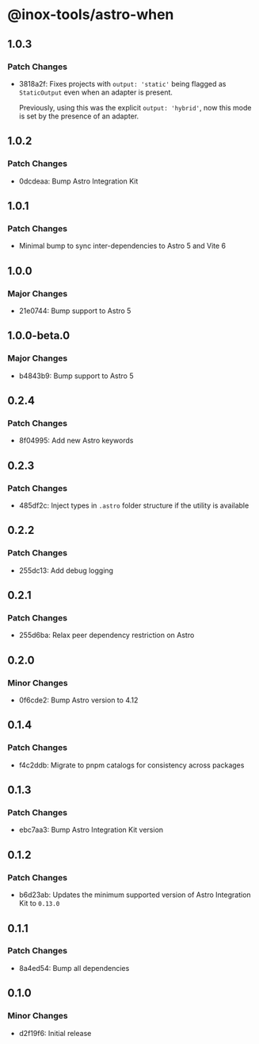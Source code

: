 # @inox-tools/astro-when

## 1.0.3

### Patch Changes

- 3818a2f: Fixes projects with `output: 'static'` being flagged as `StaticOutput` even when an adapter is present.

  Previously, using this was the explicit `output: 'hybrid'`, now this mode is set by the presence of an adapter.

## 1.0.2

### Patch Changes

- 0dcdeaa: Bump Astro Integration Kit

## 1.0.1

### Patch Changes

- Minimal bump to sync inter-dependencies to Astro 5 and Vite 6

## 1.0.0

### Major Changes

- 21e0744: Bump support to Astro 5

## 1.0.0-beta.0

### Major Changes

- b4843b9: Bump support to Astro 5

## 0.2.4

### Patch Changes

- 8f04995: Add new Astro keywords

## 0.2.3

### Patch Changes

- 485df2c: Inject types in `.astro` folder structure if the utility is available

## 0.2.2

### Patch Changes

- 255dc13: Add debug logging

## 0.2.1

### Patch Changes

- 255d6ba: Relax peer dependency restriction on Astro

## 0.2.0

### Minor Changes

- 0f6cde2: Bump Astro version to 4.12

## 0.1.4

### Patch Changes

- f4c2ddb: Migrate to pnpm catalogs for consistency across packages

## 0.1.3

### Patch Changes

- ebc7aa3: Bump Astro Integration Kit version

## 0.1.2

### Patch Changes

- b6d23ab: Updates the minimum supported version of Astro Integration Kit to `0.13.0`

## 0.1.1

### Patch Changes

- 8a4ed54: Bump all dependencies

## 0.1.0

### Minor Changes

- d2f19f6: Initial release
